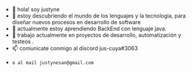 - 👋 hola! soy justyne
- 👀 estoy descubriendo el mundo de los lenguajes y la tecnologia, para diseñar nuevos procesos en desarrollo de software
- 🌱 actualmente estoy aprendiendo BackEnd con lenguaje java.
- 💞️ trabajo actualmente en proyectos de desarrollo, automatización y testeos .
- 📫  comunicate conmigo al discord jus-cuya#3063
-     o al mail justynesan@gmail.com

<!---
JS-20/JS-20 is a ✨ special ✨ repository because its `README.md` (this file) appears on your GitHub profile.
You can click the Preview link to take a look at your changes.
--->
